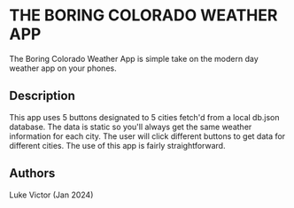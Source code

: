 # THE BORING COLORADO WEATHER APP

The Boring Colorado Weather App is simple take on the modern day weather app on your phones. 

## Description

This app uses 5 buttons designated to 5 cities fetch'd from a local db.json database. The data is static so you'll always get the same weather information for each city. The user will click different buttons to get data for different cities. The use of this app is fairly straightforward.

## Authors
Luke Victor (Jan 2024)
